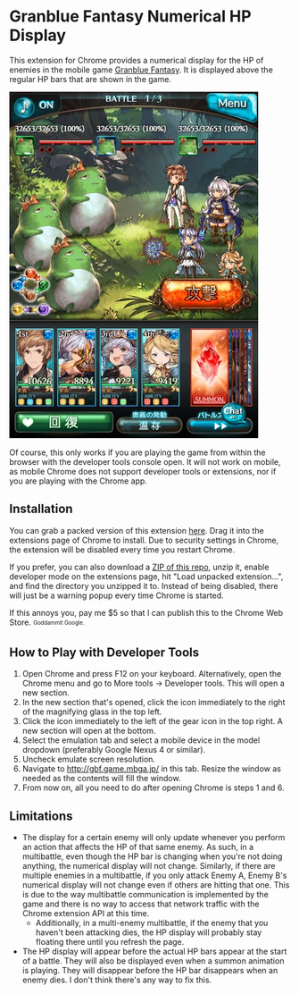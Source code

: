 # Granblue Fantasy Numerical HP Display

This extension for Chrome provides a numerical display for the HP of enemies in the mobile game [Granblue Fantasy](http://granbluefantasy.jp/). It is displayed above the regular HP bars that are shown in the game.

![](https://raw.githubusercontent.com/menma1234/gbf-numbers/master/img/hp.jpg)

Of course, this only works if you are playing the game from within the browser with the developer tools console open. It will not work on mobile, as mobile Chrome does not support developer tools or extensions, nor if you are playing with the Chrome app.

## Installation

You can grab a packed version of this extension [here](https://dl.dropboxusercontent.com/u/63060298/gbf.crx). Drag it into the extensions page of Chrome to install. Due to security settings in Chrome, the extension will be disabled every time you restart Chrome.

If you prefer, you can also download a [ZIP of this repo](https://github.com/menma1234/gbf-numbers/archive/master.zip), unzip it, enable developer mode on the extensions page, hit "Load unpacked extension...", and find the directory you unzipped it to. Instead of being disabled, there will just be a warning popup every time Chrome is started.

If this annoys you, pay me $5 so that I can publish this to the Chrome Web Store. <sub><sup>Goddammit Google.</sup></sub>

## How to Play with Developer Tools

1. Open Chrome and press F12 on your keyboard. Alternatively, open the Chrome menu and go to More tools -> Developer tools. This will open a new section.
2. In the new section that's opened, click the icon immediately to the right of the magnifying glass in the top left.
3. Click the icon immediately to the left of the gear icon in the top right. A new section will open at the bottom.
4. Select the emulation tab and select a mobile device in the model dropdown (preferably Google Nexus 4 or similar).
5. Uncheck emulate screen resolution.
6. Navigate to http://gbf.game.mbga.jp/ in this tab. Resize the window as needed as the contents will fill the window.
7. From now on, all you need to do after opening Chrome is steps 1 and 6.

## Limitations

* The display for a certain enemy will only update whenever you perform an action that affects the HP of that same enemy. As such, in a multibattle, even though the HP bar is changing when you're not doing anything, the numerical display will not change. Similarly, if there are multiple enemies in a multibattle, if you only attack Enemy A, Enemy B's numerical display will not change even if others are hitting that one. This is due to the way multibattle communication is implemented by the game and there is no way to access that network traffic with the Chrome extension API at this time.
  * Additionally, in a multi-enemy multibattle, if the enemy that you haven't been attacking dies, the HP display will probably stay floating there until you refresh the page.
* The HP display will appear before the actual HP bars appear at the start of a battle. They will also be displayed even when a summon animation is playing. They will disappear before the HP bar disappears when an enemy dies. I don't think there's any way to fix this.
